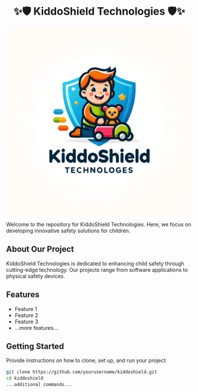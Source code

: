 <div align="center">
    <h1>✨🛡️ KiddoShield Technologies 🛡️✨</h1>
</div>




<div align="center">
    <img src="KiddoShield%20Technologies%20logo.png" alt="KiddoShield Technologies Logo" width="550"/>
</div>



Welcome to the repository for KiddoShield Technologies. Here, we focus on developing innovative safety solutions for children.

## About Our Project

KiddoShield Technologies is dedicated to enhancing child safety through cutting-edge technology. Our projects range from software applications to physical safety devices.

## Features

- Feature 1
- Feature 2
- Feature 3
- ...more features...

## Getting Started

Provide instructions on how to clone, set up, and run your project.

```bash
git clone https://github.com/yourusername/kiddoshield.git
cd kiddoshield
...additional commands...

